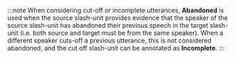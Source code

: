 :::note
When considering cut-off or incomplete utterances, **Abandoned** is used when the source slash-unit provides evidence that the speaker of the source slash-unit has abandoned their previous speech in the target slash-unit (i.e. both source and target must be from the same speaker). When a different speaker cuts-off a previous utterance, this is not considered abandoned, and the cut off slash-unit can be annotated as **Incomplete**.
:::